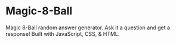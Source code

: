 # Magic-8-Ball
Magic 8-Ball random answer generator. Ask it a question and get a response! Built with JavaScript, CSS, &amp; HTML.
